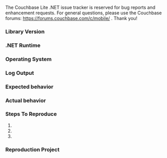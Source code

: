 The Couchbase Lite .NET issue tracker is reserved for bug reports and enhancement 
requests. For general questions, please use the Couchbase forums:
https://forums.couchbase.com/c/mobile/ . Thank you!

### Library Version

<!-- What version of the library is installed on your project from Nuget.  Also, what build number
is shown in the log output?  Text logging can be enabled via the `EnableTextLogging()` API in the
support assembly

Example:
2.0.0-db023 (Build/636)
-->

### .NET Runtime

<!-- One of the following:
.NET Core <version>
UWP <version>
Xamarin Android <version>
Xamarin iOS <version>
-->

### Operating System

<!--
e.g. Windows 10 Fall Creator's Update, macOS 10.13.2, iOS 11.3, etc
-->

### Log Output

<!-- By default binary logs will be located in the database default directory in a folder called "Logs".  The
filename is in the format log-<unixTimestamp>.  If text logging is enabled, that is also acceptable. Please
attach a file rather than pasting inline -->

### Expected behavior

<!-- What should have happened?  Sometimes differing expectations are the cause of the issue -->

### Actual behavior

<!-- What happened instead? -->

### Steps To Reproduce

<!-- Please be as specific as possible, as if you needed to write an algorithm that performed the task -->

1. 
2. 
3. 

### Reproduction Project

<!-- Please attach a project that reproduces the behavior quickly and reliably.  This is optional,
but it very greatly speeds up the time it takes to resolve the issue.  If you have privacy concerns,
you can encrypt files with the PGP key at the root of this repo -->

